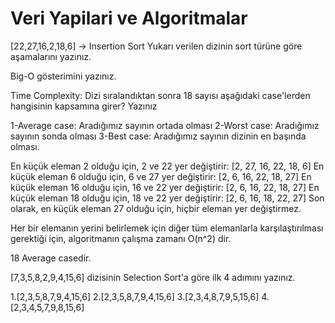 # Veri Yapilari ve Algoritmalar

[22,27,16,2,18,6] -> Insertion Sort
Yukarı verilen dizinin sort türüne göre aşamalarını yazınız.

Big-O gösterimini yazınız.

Time Complexity: Dizi sıralandıktan sonra 18 sayısı aşağıdaki case'lerden hangisinin kapsamına girer? Yazınız

1-Average case: Aradığımız sayının ortada olması
2-Worst case: Aradığımız sayının sonda olması
3-Best case: Aradığımız sayının dizinin en başında olması.

En küçük eleman 2 olduğu için, 2 ve 22 yer değiştirir: [2, 27, 16, 22, 18, 6]
En küçük eleman 6 olduğu için, 6 ve 27 yer değiştirir: [2, 6, 16, 22, 18, 27]
En küçük eleman 16 olduğu için, 16 ve 22 yer değiştirir: [2, 6, 16, 22, 18, 27]
En küçük eleman 18 olduğu için, 18 ve 22 yer değiştirir: [2, 6, 16, 18, 22, 27]
Son olarak, en küçük eleman 27 olduğu için, hiçbir eleman yer değiştirmez.

Her bir elemanın yerini belirlemek için diğer tüm elemanlarla karşılaştırılması gerektiği için,
algoritmanın çalışma zamanı O(n^2) dir.

18 Average casedir.

[7,3,5,8,2,9,4,15,6] dizisinin Selection Sort'a göre ilk 4 adımını yazınız.

1.[2,3,5,8,7,9,4,15,6]
2.[2,3,5,8,7,9,4,15,6]
3.[2,3,4,8,7,9,5,15,6]
4.[2,3,4,5,7,9,8,15,6]
